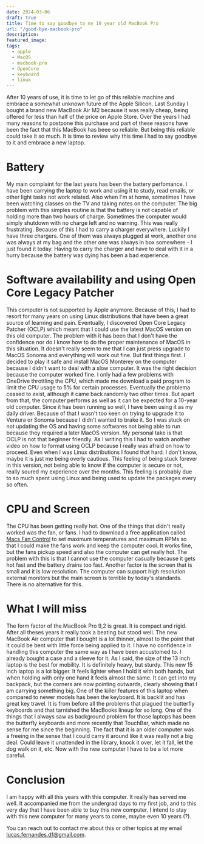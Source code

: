 ```yaml
---
date: 2024-03-06
draft: true
title: Time to say goodbye to my 10 year old MacBook Pro
url: "/good-bye-macbook-pro"
description: 
featured_image: 
tags:
  - apple
  - MacOS
  - macbook-pro
  - OpenCore
  - keyboard
  - linux
---
```

After 10 years of use, it is time to let go of this reliable machine and embrace a somewhat unknown future of the Apple Silicon. Last Sunday I bought a brand new MacBook Air M2 because it was really cheap, being offered for less than half of the price on Apple Store. Over the years I had many reasons to postpone this purchase and part of these reasons have been the fact that this MacBook has beee so reliable. But being this reliable could take it so much. It is time to review why this time I had to say goodbye to it and embrace a new laptop.
# Battery
My main complaint for the last years has been the battery perfomance. I have been carrying the laptop to work and using it to study, read emails, or other light tasks not work related. Also when I'm at home, sometimes I have been watching classes on the TV and taking notes on the computer. The big problem with this simples routine is that the battery is not capable of holding more than two hours of charge. Sometimes the computer would simply shutdown with no charge left and no warning. This was really frustrating. Because of this I had to carry a charger everywhere. Luckily I have three chargers. One of them was always plugged at work, another one was always at my bag and the other one was always in box somewhere - I just found it today. Having to carry the charger and have to deal with it in a hurry because the battery was dying has been a bad experience. 
# Software availability and using Open Core Legacy Patcher
This computer is not supported by Apple anymore. Because of this, I had to resort for many years on using Linux distributions that have been a great source of learning and pain. Eventually, I discovered Open Core Legacy Patcher (OCLP) which meant that I could use the latest MacOS version on this old computer. The problem with it has been that I don't have the confidence nor do I know how to do the proper maintenance of MacOS in this situation. It doesn't really seem to me that I can just press upgrade to MacOS Sonoma and everything will work out fine. But first things first.
I decided to play it safe and install MacOS Monterey on the computer because I didn't want to deal with a slow computer. It was the right decision because the computer worked fine. I only had a few problems with OneDrive throttling the CPU, which made me download a paid program to limit the CPU usage to 5% for certain processes. Eventually the problema ceased to exist, although it came back randomly two other times. But apart from that, the computer performs as well as it can be expected for a 10-year old computer. 
Since it has been running so well, I have been using it as my daily driver. Because of that I wasn't too keen on trying to upgrade it to Ventura or Sonoma because I didn't wanted to brake it. So I was stuck on not updating the OS and having some softwares not being able to run because they required a later MacOS version. My personal take is that OCLP is not that beginner friendly. As I writing this I had to watch another video on how to format using OCLP because I really was afraid on how to proceed. Even when I was Linux distributions I found that hard. I don't know, maybe it is just me being overly cautious.
This feeling of being stuck forever in this version, not being able to know if the computer is secure or not, really soured my experience over the months. This feeling is probably due to so much spent using Linux and being used to update the packages every so often.
# CPU and Screen
The CPU has been getting really hot. One of the things that didn't really worked was the fan, or fans. I had to download a free application called [Macs Fan Control](https://crystalidea.com/macs-fan-control/download) to set maximum temperatures and maximum RPMs so that I could make the fans work and keep the computer cool. It works fine, but the fans pickup speed and also the computer can get really hot. The problem with this is that I cannot use the computer casually because it gets hot fast and the battery drains too fast.
Another factor is the screen that is small and it is low resolution. The computer can support high resolution external monitors but the main screen is terrible by today's standards. There is no alternative for this. 
# What I will miss
The form factor of the MacBook Pro 9,2 is great. It is compact and rigid. After all theses years it really took a beating but stood well. The new MacBook Air computer that I bought is a lot thinner, almost to the point that it could be bent with little force being applied to it. I have no confidence in handling this computer the same way as I have been accustomed to. I already bought a case and a sleeve for it. 
As I said, the size of the 13 inch laptop is the best for mobility. It is definitely heavy, but sturdy. This new 15 inch laptop is a lot bigger. It feels lighter when I hold it with both hands, but when holding with only one hand it feels almost the same. It can get into my backpack, but the corners are now pointing outwards, clearly showing that I am carrying something big. 
One of the killer features of this laptop when compared to newer models has been the keyboard. It is backlit and has great key travel. It is from before all the problems that plagued the butterfly keyboards and that tarnished the MacBooks lineup for so long. One of the things that I always saw as background problem for those laptops has been the butterfly keyboards and more recently that TouchBar, which made no sense for me since the beginning.
The fact that it is an older computer was a freeing in the sense that I could carry it around like it was really not a big deal. Could leave it unattended in the library, knock it over, let it fall, let the dog walk on it, etc. Now with the new computer I have to be a lot more careful.
# Conclusion
I am happy with all this years with this computer. It really has served me well. It accompanied me from the undergrad days to my first job, and to this very day that I have been able to buy this new computer. I intend to stay with this new computer for many years to come, maybe even 10 years (?).

You can reach out to contact me about this or other topics at my email lucas.fernandes.df@gmail.com.